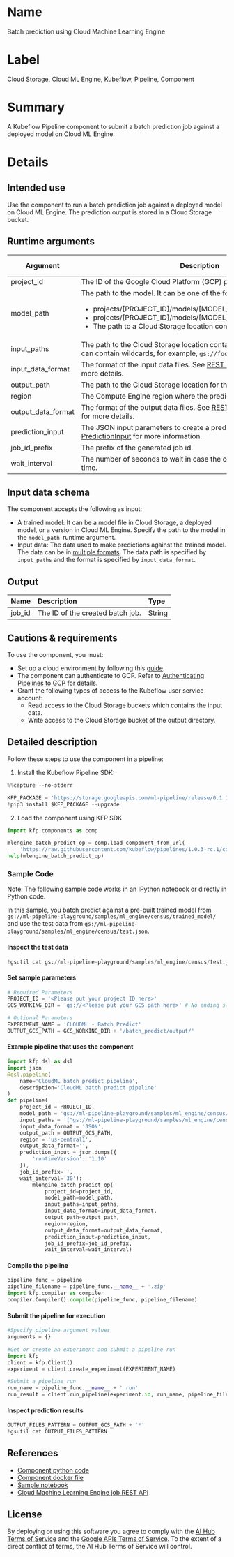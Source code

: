 
# Name

Batch prediction using Cloud Machine Learning Engine


# Label

Cloud Storage, Cloud ML Engine, Kubeflow, Pipeline, Component


# Summary

A Kubeflow Pipeline component to submit a batch prediction job against a deployed model on Cloud ML Engine.


# Details


## Intended use

Use the component to run a batch prediction job against a deployed model on Cloud ML Engine. The prediction output is stored in a Cloud Storage bucket.


## Runtime arguments

| Argument | Description | Optional | Data type | Accepted values | Default |
|--------------------|---------------------------------------------------------------------------------------------------------------------------------------------------------------------------------------------------------------------------|----------|--------------|-----------------|---------|
| project_id | The ID of the Google Cloud Platform (GCP) project of the job. | No | GCPProjectID |  |  |
| model_path | The path to the model. It can be one of the following:<br/> <ul>   <li>projects/[PROJECT_ID]/models/[MODEL_ID]</li>  <li>projects/[PROJECT_ID]/models/[MODEL_ID]/versions/[VERSION_ID]</li> <li>The path to a Cloud Storage location containing a model file.</li>  </ul> | No | GCSPath |  |  |
| input_paths | The path to the Cloud Storage location containing the input data files. It can contain wildcards, for example, `gs://foo/*.csv` | No | List | GCSPath |  |
| input_data_format | The format of the input data files. See [REST Resource: projects.jobs](https://cloud.google.com/ml-engine/reference/rest/v1/projects.jobs#DataFormat)  for more details. | No | String | DataFormat |  |
| output_path | The path to the Cloud Storage location for the output data. | No | GCSPath |  |  |
| region | The Compute Engine region where the prediction job is run. | No | GCPRegion |  |  |
| output_data_format | The format of the output data files. See [REST Resource: projects.jobs](https://cloud.google.com/ml-engine/reference/rest/v1/projects.jobs#DataFormat) for more details. | Yes | String | DataFormat | JSON |
| prediction_input | The JSON input parameters to create a prediction job. See [PredictionInput](https://cloud.google.com/ml-engine/reference/rest/v1/projects.jobs#PredictionInput) for more information. | Yes | Dict |  | None |
| job_id_prefix | The prefix of the generated job id. | Yes | String |  | None |
| wait_interval | The number of seconds to wait in case the operation has a long run time. | Yes |  |  | 30 |


## Input data schema

The component accepts the following as input:

*   A trained model: It can be a model file in Cloud Storage, a deployed model, or a version in Cloud ML Engine. Specify the path to the model in the `model_path `runtime argument.
*   Input data: The data used to make predictions against the trained model. The data can be in [multiple formats](https://cloud.google.com/ml-engine/reference/rest/v1/projects.jobs#DataFormat). The data path is specified by `input_paths` and the format is specified by `input_data_format`.

## Output
Name | Description | Type
:--- | :---------- | :---
job_id | The ID of the created batch job. | String


## Cautions & requirements

To use the component, you must:

*   Set up a cloud environment by following this [guide](https://cloud.google.com/ml-engine/docs/tensorflow/getting-started-training-prediction#setup).
*   The component can authenticate to GCP. Refer to [Authenticating Pipelines to GCP](https://www.kubeflow.org/docs/gke/authentication-pipelines/) for details.
*   Grant the following types of access to the Kubeflow user service account:
    *   Read access to the Cloud Storage buckets which contains the input data.
    *   Write access to the Cloud Storage bucket of the output directory.


## Detailed description

Follow these steps to use the component in a pipeline:



1.  Install the Kubeflow Pipeline SDK:




```python
%%capture --no-stderr

KFP_PACKAGE = 'https://storage.googleapis.com/ml-pipeline/release/0.1.14/kfp.tar.gz'
!pip3 install $KFP_PACKAGE --upgrade
```

2. Load the component using KFP SDK


```python
import kfp.components as comp

mlengine_batch_predict_op = comp.load_component_from_url(
    'https://raw.githubusercontent.com/kubeflow/pipelines/1.0.3-rc.1/components/gcp/ml_engine/batch_predict/component.yaml')
help(mlengine_batch_predict_op)
```


### Sample Code
Note: The following sample code works in an IPython notebook or directly in Python code. 

In this sample, you batch predict against a pre-built trained model from `gs://ml-pipeline-playground/samples/ml_engine/census/trained_model/` and use the test data from `gs://ml-pipeline-playground/samples/ml_engine/census/test.json`.

#### Inspect the test data


```python
!gsutil cat gs://ml-pipeline-playground/samples/ml_engine/census/test.json
```

#### Set sample parameters


```python
# Required Parameters
PROJECT_ID = '<Please put your project ID here>'
GCS_WORKING_DIR = 'gs://<Please put your GCS path here>' # No ending slash
```


```python
# Optional Parameters
EXPERIMENT_NAME = 'CLOUDML - Batch Predict'
OUTPUT_GCS_PATH = GCS_WORKING_DIR + '/batch_predict/output/'
```

#### Example pipeline that uses the component


```python
import kfp.dsl as dsl
import json
@dsl.pipeline(
    name='CloudML batch predict pipeline',
    description='CloudML batch predict pipeline'
)
def pipeline(
    project_id = PROJECT_ID, 
    model_path = 'gs://ml-pipeline-playground/samples/ml_engine/census/trained_model/', 
    input_paths = '["gs://ml-pipeline-playground/samples/ml_engine/census/test.json"]', 
    input_data_format = 'JSON', 
    output_path = OUTPUT_GCS_PATH, 
    region = 'us-central1', 
    output_data_format='', 
    prediction_input = json.dumps({
        'runtimeVersion': '1.10'
    }), 
    job_id_prefix='',
    wait_interval='30'):
        mlengine_batch_predict_op(
            project_id=project_id, 
            model_path=model_path, 
            input_paths=input_paths, 
            input_data_format=input_data_format, 
            output_path=output_path, 
            region=region, 
            output_data_format=output_data_format, 
            prediction_input=prediction_input, 
            job_id_prefix=job_id_prefix,
            wait_interval=wait_interval)
```

#### Compile the pipeline


```python
pipeline_func = pipeline
pipeline_filename = pipeline_func.__name__ + '.zip'
import kfp.compiler as compiler
compiler.Compiler().compile(pipeline_func, pipeline_filename)
```

#### Submit the pipeline for execution


```python
#Specify pipeline argument values
arguments = {}

#Get or create an experiment and submit a pipeline run
import kfp
client = kfp.Client()
experiment = client.create_experiment(EXPERIMENT_NAME)

#Submit a pipeline run
run_name = pipeline_func.__name__ + ' run'
run_result = client.run_pipeline(experiment.id, run_name, pipeline_filename, arguments)
```

#### Inspect prediction results


```python
OUTPUT_FILES_PATTERN = OUTPUT_GCS_PATH + '*'
!gsutil cat OUTPUT_FILES_PATTERN
```

## References
* [Component python code](https://github.com/kubeflow/pipelines/blob/master/components/gcp/container/component_sdk/python/kfp_component/google/ml_engine/_batch_predict.py)
* [Component docker file](https://github.com/kubeflow/pipelines/blob/master/components/gcp/container/Dockerfile)
* [Sample notebook](https://github.com/kubeflow/pipelines/blob/master/components/gcp/ml_engine/batch_predict/sample.ipynb)
* [Cloud Machine Learning Engine job REST API](https://cloud.google.com/ml-engine/reference/rest/v1/projects.jobs)

## License
By deploying or using this software you agree to comply with the [AI Hub Terms of Service](https://aihub.cloud.google.com/u/0/aihub-tos) and the [Google APIs Terms of Service](https://developers.google.com/terms/). To the extent of a direct conflict of terms, the AI Hub Terms of Service will control.
